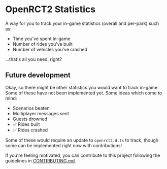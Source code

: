 # OpenRCT2 Statistics

A way for you to track your in-game statistics (overall and per-park) such as:

- Time you've spent in-game
- Number of rides you've built
- Number of vehicles you've crashed

...that's all you need, right?

## Future development

Okay, so there might be other statistics you would want to track in-game. Some of these have not been implemented yet. Some ideas which come to mind:

- Scenarios beaten
- Multiplayer messages sent
- Guests drowned
- ✅ Rides built
- ✅ Rides crashed

Some of these would require an update to `openrct2.d.ts` to track, though some can be implemented right now with contributions!

If you're feeling motivated, you can contribute to this project following the guidelines in [CONTRIBUTING.md](docs/CONTRIBUTING.md).
